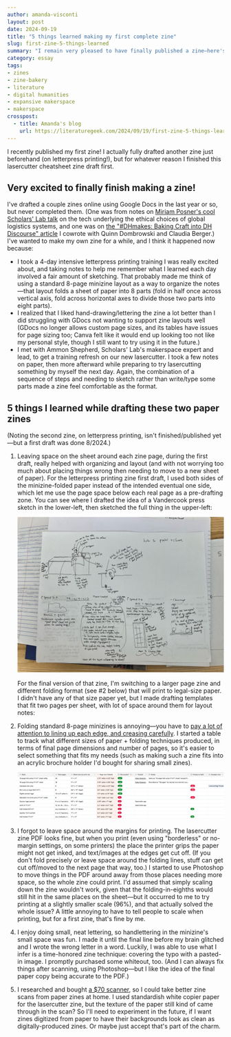 ```yaml
---
author: amanda-visconti
layout: post
date: 2024-09-19
title: "5 things learned making my first complete zine"
slug: first-zine-5-things-learned
summary: "I remain very pleased to have finally published a zine—here's a couple things I learned about zinemaking, in the process."
category: essay
tags:
- zines
- zine-bakery
- literature
- digital humanities
- expansive makerspace
- makerspace
crosspost:
  - title: Amanda's blog
    url: https://literaturegeek.com/2024/09/19/first-zine-5-things-learned
---
```


I recently published my first zine! I actually fully drafted another zine just beforehand (on letterpress printing!), but for whatever reason I finished this lasercutter cheatsheet zine draft first.

## Very excited to finally finish making a zine!
I've drafted a couple zines online using Google Docs in the last year or so, but never completed them. (One was from notes on [Miriam Posner's cool Scholars' Lab talk](https://scholarslab.lib.virginia.edu/events/invited-speaker-2024-miriam-posner/) on the tech underlying the ethical choices of global logistics systems, and one was on [the "#DHmakes: Baking Craft into DH Discourse" article](https://accesson.kr/kjdh/v.1/1/73/43507) I cowrote with Quinn Dombrowski and Claudia Berger.) I've wanted to make my own zine for a while, and I think it happened now because:
* I took a 4-day intensive letterpress printing training I was really excited about, and taking notes to help me remember what I learned each day involved a fair amount of sketching. That probably made me think of using a standard 8-page minizine layout as a way to organize the notes—that layout folds a sheet of paper into 8 parts (fold in half once across vertical axis, fold across horizontal axes to divide those two parts into eight parts).
* I realized that I liked hand-drawing/lettering the zine a lot better than I did struggling with GDocs not wanting to support zine layouts well (GDocs no longer allows custom page sizes, and its tables have issues for page sizing too; Canva felt like it would end up looking too not like my personal style, though I still want to try using it in the future.)
* I met with Ammon Shepherd, Scholars' Lab's makerspace expert and lead, to get a training refresh on our new lasercutter. I took a few notes on paper, then more afterward while preparing to try lasercutting something by myself the next day. Again, the combination of a sequence of steps and needing to sketch rather than write/type some parts made a zine feel comfortable as the format.

## 5 things I learned while drafting these two paper zines
(Noting the second zine, on letterpress printing, isn't finished/published yet—but a first draft was done 8/2024.)

1. Leaving space on the sheet around each zine page, during the first draft, really helped with organizing and layout (and with not worrying too much about placing things wrong then needing to move to a new sheet of paper). For the letterpress printing zine first draft, I used both sides of the minizine-folded paper instead of the intended eventual one side, which let me use the page space below each real page as a pre-drafting zone. You can see where I drafted the idea of a Vandercook press sketch in the lower-left, then sketched the full thing in the upper-left:

    ![Photo of the 1st draft of a letterpress minzine, using black pen to sketch on white copier paper](/assets/post-media/2024-09-19-first-zine-5-things-learned/letterpress-biscuit-2-first-draft.jpg)

    For the final version of that zine, I'm switching to a larger page zine and different folding format (see #2 below) that will print to legal-size paper. I didn't have any of that size paper yet, but I made drafting templates that fit two pages per sheet, with lot of space around them for layout notes:

2. Folding standard 8-page minizines is annoying—you have to [pay a lot of attention to lining up each edge, and creasing carefully](https://zinebakery.com/homemade-zines#minizine-folding). I started a table to track what different sizes of paper + folding techniques produced, in terms of final page dimensions and number of pages, so it's easier to select something that fits my needs (such as making such a zine fits into an acrylic brochure holder I'd bought for sharing small zines).

    ![Photo of a digital table showing various zine formats, and the page sizes, folding instructions, etc. each requires](/assets/post-media/2024-09-19-first-zine-5-things-learned/zine-format-table.png)

3. I forgot to leave space around the margins for printing. The lasercutter zine PDF looks fine, but when you print (even using "borderless" or no-margin settings, on some printers) the place the printer grips the paper might not get inked, and text/images at the edges get cut off. (If you don't fold precisely or leave space around the folding lines, stuff can get cut off/moved to the next page that way, too.) I started to use Photoshop to move things in the PDF around away from those places needing more space, so the whole zine could print. I'd assumed that simply scaling down the zine wouldn't work, given that the folding-in-eighths would still hit in the same places on the sheet—but it occurred to me to try printing at a slightly smaller scale (96%), and that actually solved the whole issue? A little annoying to have to tell people to scale when printing, but for a first zine, that's fine by me.

4. I enjoy doing small, neat lettering, so handlettering in the minizine's small space was fun. I made it until the final line before my brain glitched and I wrote the wrong letter in a word. Luckily, I was able to use what I infer is a time-honored zine technique: covering the typo with a pasted-in image. I promptly purchased some whiteout, too. (And I can always fix things after scanning, using Photoshop—but I like the idea of the final paper copy being accurate to the PDF.)

5. I researched and bought [a $70 scanner](https://www.amazon.com/gp/product/B07G5XZVLQ/ref=ppx_yo_dt_b_search_asin_title?ie=UTF8&psc=1), so I could take better zine scans from paper zines at home. I used standardish white copier paper for the lasercutter zine, but the texture of the paper still kind of came through in the scan? So I'll need to experiment in the future, if I want zines digitized from paper to have their backgrounds look as clean as digitally-produced zines. Or maybe just accept that's part of the charm.